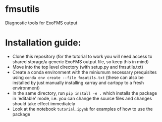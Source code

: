 # fmsutils
Diagnostic tools for ExoFMS output

# Installation guide:

- Clone this repository (for the tutorial to work you will need access to shared storage/a generic ExoFMS output file, so keep this in mind)
- Move into the top level directory (with setup.py and fmsutils.txt)
- Create a conda environment with the miniumum necessary prequisites using `conda env create --file fmsutils.txt` (these can also be installed by just manually installing xarray and cartopy to a fresh environment)
- In the same directory, run `pip install -e .` which installs the package in 'editable' mode, i.e. you can change the source files and changes should take effect immediately
- Look at the notebook `tutorial.ipynb` for examples of how to use the package
